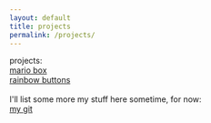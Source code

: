 ```yaml
---
layout: default
title: projects
permalink: /projects/
---
```

projects: <br>
<a href='/projects/mario_box'>mario box</a><br>
<a href='/projects/rainbow_buttons'>rainbow buttons</a><br><br>
I'll list some more my stuff here sometime, for now:<br>
<a href='https://git.omnius.zone/f0x'>my git</a>

